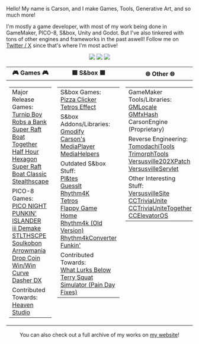 Hello! My name is Carson, and I make Games, Tools, Generative Art, and so much more!

I'm mostly a game developer, with most of my work being done in GameMaker, PICO-8, S&box, Unity and Godot. But I've also tinkered with tons of other engines and frameworks in the past aswell! Follow me on [Twitter / X](https://twitter.com/CarsonKompon) since that's where I'm most active!

<div align="center">
 <img src="https://github-profile-summary-cards.vercel.app/api/cards/profile-details?username=carsonkompon&theme=github_dark" />
 <img src="https://github-profile-summary-cards.vercel.app/api/cards/most-commit-language?username=carsonkompon&theme=github_dark" />
 <img src="https://github-profile-summary-cards.vercel.app/api/cards/repos-per-language?username=carsonkompon&theme=github_dark" />
 
 <table id="verticalalign" style="width:100%">
    <thead>
        <tr>
            <th>🎮 Games 🎮</th>
            <th>🟦 S&box 🟦</th>
            <th>🌐 Other 🌐</th>
        </tr>
    </thead>
    <tbody>
        <tr>
            <td halign="left" valign="top">
                <table>
                    <tbody>
                        <tr>
                            <td halign="left" valign="top">
                                Major Release Games:
                                <br />
                                <a href="https://store.steampowered.com/app/2097230/Turnip_Boy_Robs_a_Bank/">Turnip Boy Robs a Bank</a>
                                <br />
                                <a href="https://store.steampowered.com/app/1955340/Super_Raft_Boat_Together/">Super Raft Boat Together</a>
                                <br />
                                <a href="https://store.steampowered.com/app/2144080/Half_Hour_Hexagon">Half Hour Hexagon</a>
                                <br />
                                <a href="https://store.steampowered.com/app/1541250/Super_Raft_Boat">Super Raft Boat Classic</a>
                                <br />
                                <a href="https://store.steampowered.com/app/670720/Stealthscape/">Stealthscape</a>
                            </td>
                        </tr>
                        <tr>
                            <td halign="left" valign="top">
                                PICO-8 Games:
                                <br />
                                <a href="https://github.com/CarsonKompon/pico-night-punkin">PICO NIGHT PUNKIN'</a>
                                <br />
                                <a href="https://github.com/CarsonKompon/ISLANDER">ISLANDER</a>
                                <br />
                                <a href="https://github.com/CarsonKompon/iii-demake">iii Demake</a>
                                <br />
                                <a href="https://github.com/CarsonKompon/STLTHSCPE">STLTHSCPE</a>
                                <br />
                                <a href="https://github.com/CarsonKompon/Soulkoban">Soulkobon</a>
                                <br />
                                <a href="https://github.com/CarsonKompon/Arrowmania">Arrowmania</a>
                                <br />
                                <a href="https://github.com/CarsonKompon/Drop-Coin">Drop Coin</a>
                                <br />
                                <a href="https://github.com/CarsonKompon/Win-Win">Win/Win</a>
                                <br />
                                <a href="https://github.com/CarsonKompon/Curve-Dasher-DX">Curve Dasher DX</a>
                            </td>
                        </tr>
                        <tr>
                            <td halign="left" valign="top">
                                Contributed Towards:
                                <br />
                                <a href="https://github.com/RHeavenStudio/HeavenStudio">Heaven Studio</a>
                            </td>
                        </tr>
                    </tbody>
                </table>
            </td>
            <td halign="left" valign="top">
                <table>
                    <tbody>
                        <tr>
                            <td halign="left" valign="top">
                                S&box Games:
                                <br />
                                <a href="https://github.com/CarsonKompon/pizza_clicker">Pizza Clicker</a>
                                <br />
                                <a href="https://github.com/CarsonKompon/tetros_effect">Tetros Effect</a>
                            </td>
                        </tr>
                        <tr>
                            <td halign="left" valign="top">
                                S&box Addons/Libraries:
                                <br />
                                <a href="https://github.com/CarsonKompon/sandbox_gmod_css">Gmodify</a>
                                <br />
                                <a href="https://github.com/carsonKompon/sbox-mediaplayer">Carson's MediaPlayer</a>
                                <br />
                                <a href="https://github.com/CarsonKompon/sbox-mediahelpers">MediaHelpers</a>
                            </td>
                        </tr>
                        <tr>
                            <td halign="left" valign="top">
                                Outdated S&box Stuff:
                                <br />
                                <a href="https://github.com/CarsonKompon/sbox-plates">Pl&tes</a>
                                <br />
                                <a href="https://github.com/CarsonKompon/GuessIt">GuessIt</a>
                                <br />
                                <a href="https://github.com/CarsonKompon/rhythm4k">Rhythm4K</a>
                                <br />
                                <a href="https://github.com/CarsonKompon/sbox-tetros">Tetros</a>
                                <br />
                                <a href="https://github.com/CarsonKompon/flappy_game">Flappy Game</a>
                                <br />
                                <a href="https://asset.party/carsonk/home">Home</a>
                                <br />
                                <a href="https://github.com/CarsonKompon/sbox-rhythm4k">Rhythm4k (Old Version)</a>
                                <br />
                                <a href="https://github.com/CarsonKompon/Rhythm4kConverter">Rhythm4kConverter</a>
                                <br />
                                <a href="https://github.com/CarsonKompon/sbox-funkin">Funkin'</a>
                            </td>
                        </tr>
                        <tr>
                            <td halign="left" valign="top">
                                Contributed Towards:
                                <br />
                                <a href="https://github.com/apetavern/what-lurks-below">What Lurks Below</a>
                                <br />
                                <a href="https://github.com/Eagle-One-Development/sbox-terry-squat-simulator">Terry Squat Simulator (Pain Day Fixes)</a>
                            </td>
                        </tr>
                    </tbody>
                </table>
            </td>
            <td halign="left" valign="top">
                <table>
                    <tbody>
                        <tr>
                            <td halign="left" valign="top">
                                GameMaker Tools/Libraries:
                                <br />
                                <a href="https://github.com/CarsonKompon/GMLocale">GMLocale</a>
                                <br />
                                <a href="https://github.com/CarsonKompon/GMfxHash">GMfxHash</a>
                                <br />
                                CarsonEngine (Proprietary)
                            </td>
                        </tr>
                        <tr>
                            <td halign="left" valign="top">
                                Reverse Engineering:
                                <br />
                                <a href="https://github.com/CarsonKompon/TomodachiTools">TomodachiTools</a>
                                <br />
                                <a href="https://github.com/CarsonKompon/TrimorphTools">TrimorphTools</a>
                                <br />
                                <a href="https://github.com/CarsonKompon/Versusville202XPatch">Versusville202XPatch</a>
                                <br />
                                <a href="https://github.com/CarsonKompon/VersusvilleServlet">VersusvilleServlet</a>
                            </td>
                        </tr>
                        <tr>
                            <td halign="left" valign="top">
                                Other Interesting Stuff:
                                <br />
                                <a href="https://github.com/CarsonKompon/VersusvilleSite">VersusvilleSite</a>
                                <br />
                                <a href="https://github.com/CarsonKompon/CCTriviaUnite">CCTriviaUnite</a>
                                <br />
                                <a href="https://github.com/CarsonKompon/CCTriviaUniteTogether">CCTriviaUniteTogether</a>
                                <br />
                                <a href="https://github.com/CarsonKompon/CCElevatorOS">CCElevatorOS</a>
                             </td>
                         </tr>
                     </tbody>
                 </table>
             </td>
         </tr>
     </tbody>
 </table>

 
 You can also check out a full archive of my works on [my website](https://carsonk.net/archive)!
</div>
